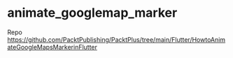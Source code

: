 # animate_googlemap_marker

Repo
https://github.com/PacktPublishing/PacktPlus/tree/main/Flutter/HowtoAnimateGoogleMapsMarkerinFlutter
